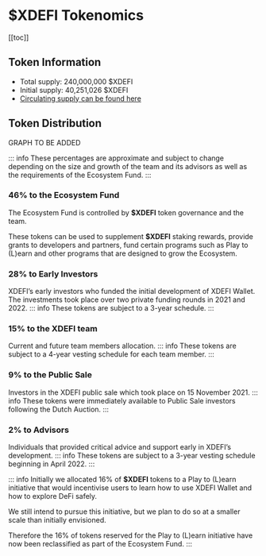 # $XDEFI Tokenomics

[[toc]]

## Token Information

- Total supply: 240,000,000 $XDEFI
- Initial supply: 40,251,026 $XDEFI
- [Circulating supply can be found here](https://www.coingecko.com/en/coins/xdefi)

## Token Distribution

GRAPH TO BE ADDED

::: info
These percentages are approximate and subject to change depending on the size and growth of the team and its advisors as well as the requirements of the Ecosystem Fund.
:::

### 46% to the Ecosystem Fund

The Ecosystem Fund is controlled by **$XDEFI** token governance and the team.

These tokens can be used to supplement **$XDEFI** staking rewards, provide grants to developers and partners, fund certain programs such as Play to (L)earn and other programs that are designed to grow the Ecosystem.

### 28% to Early Investors

XDEFI’s early investors who funded the initial development of XDEFI Wallet. The investments took place over two private funding rounds in 2021 and 2022.
::: info
These tokens are subject to a 3-year schedule.
:::

### 15% to the XDEFI team

Current and future team members allocation.
::: info
These tokens are subject to a 4-year vesting schedule for each team member.
:::

### 9% to the Public Sale

Investors in the XDEFI public sale which took place on 15 November 2021.
::: info
These tokens were immediately available to Public Sale investors following the Dutch Auction.
:::

### 2% to Advisors

Individuals that provided critical advice and support early in XDEFI’s development.
::: info
These tokens are subject to a 3-year vesting schedule beginning in April 2022.
:::

::: info
Initially we allocated 16% of **$XDEFI** tokens to a Play to (L)earn initiative that would incentivise users to learn how to use XDEFI Wallet and how to explore DeFi safely.

We still intend to pursue this initiative, but we plan to do so at a smaller scale than initially envisioned.

Therefore the 16% of tokens reserved for the Play to (L)earn initiative have now been reclassified as part of the Ecosystem Fund.
:::

